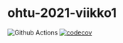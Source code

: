 # ohtu-2021-viikko1
![Github Actions](https://github.com/veliblesku/ohtu-2021-viikko1/workflows/CI/badge.svg)
[![codecov](https://codecov.io/gh/veliblesku/ohtu-2021-viikko1/branch/main/graph/badge.svg?token=DXZPM2WYEM)](https://codecov.io/gh/veliblesku/ohtu-2021-viikko1)

